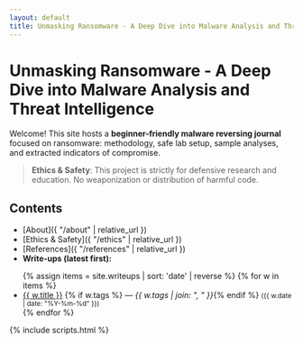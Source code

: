 ```yaml
---
layout: default
title: Unmasking Ransomware - A Deep Dive into Malware Analysis and Threat Intelligence
---
```


# Unmasking Ransomware - A Deep Dive into Malware Analysis and Threat Intelligence

Welcome! This site hosts a **beginner-friendly malware reversing journal** focused on ransomware: methodology, safe lab setup, sample analyses, and extracted indicators of compromise.

> **Ethics & Safety**: This project is strictly for defensive research and education. No weaponization or distribution of harmful code.

## Contents
- [About]({ "/about" | relative_url })
- [Ethics & Safety]({ "/ethics" | relative_url })
- [References]({ "/references" | relative_url })
- **Write-ups (latest first):**

<ul>
{% assign items = site.writeups | sort: 'date' | reverse %}
{% for w in items %}
  <li>
    <a href="{{ w.url | relative_url }}">{{ w.title }}</a>
    {% if w.tags %} — <em>{{ w.tags | join: ", " }}</em>{% endif %}
    <small>({{ w.date | date: "%Y-%m-%d" }})</small>
  </li>
{% endfor %}
</ul>

{% include scripts.html %}
